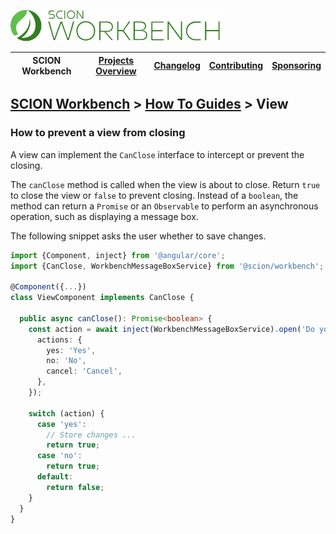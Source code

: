 <a href="/README.md"><img src="/resources/branding/scion-workbench-banner.svg" height="50" alt="SCION Workbench"></a>

| SCION Workbench | [Projects Overview][menu-projects-overview] | [Changelog][menu-changelog] | [Contributing][menu-contributing] | [Sponsoring][menu-sponsoring] |  
| --- | --- | --- | --- | --- |

## [SCION Workbench][menu-home] > [How To Guides][menu-how-to] > View

### How to prevent a view from closing

A view can implement the `CanClose` interface to intercept or prevent the closing.

The `canClose` method is called when the view is about to close. Return `true` to close the view or `false` to prevent closing. Instead of a `boolean`, the method can return a `Promise` or an `Observable` to perform an asynchronous operation, such as displaying a message box.

The following snippet asks the user whether to save changes.

```ts 
import {Component, inject} from '@angular/core';
import {CanClose, WorkbenchMessageBoxService} from '@scion/workbench';

@Component({...})
class ViewComponent implements CanClose {

  public async canClose(): Promise<boolean> {
    const action = await inject(WorkbenchMessageBoxService).open('Do you want to save changes?', {
      actions: {
        yes: 'Yes',
        no: 'No',
        cancel: 'Cancel',
      },
    });

    switch (action) {
      case 'yes':
        // Store changes ...
        return true;
      case 'no':
        return true;
      default:
        return false;
    }
  }
}
```

[menu-how-to]: /docs/site/howto/how-to.md

[menu-home]: /README.md
[menu-projects-overview]: /docs/site/projects-overview.md
[menu-changelog]: /docs/site/changelog.md
[menu-contributing]: /CONTRIBUTING.md
[menu-sponsoring]: /docs/site/sponsoring.md
